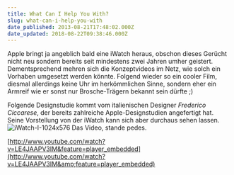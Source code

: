 ```yaml
---
title: What Can I Help You With?
slug: what-can-i-help-you-with
date_published: 2013-08-21T17:48:02.000Z
date_updated: 2018-08-22T09:38:46.000Z
---
```


Apple bringt ja angeblich bald eine iWatch heraus, obschon dieses Gerücht nicht neu sondern bereits seit mindestens zwei Jahren umher geistert. Dementsprechend mehren sich die Konzeptvideos im Netz, wie solch ein Vorhaben umgesetzt werden könnte. Folgend wieder so ein cooler Film, diesmal allerdings keine Uhr im herkömmlichen Sinne, sondern eher ein Armreif wie er sonst nur Brosche-Trägern bekannt sein dürfte ;) 

Folgende Designstudie kommt vom italienischen Designer *Frederico Ciccarese*, der bereits zahlreiche Apple-Designstudien angefertigt hat. Seine Vorstellung von der iWatch kann sich aber durchaus sehen lassen.
![iWatch-I-1024x576](//picdump.thafaker.de/2013/08/iWatch-I-1024x576-580x326.png)
Das Video, stande pedes.

[http://www.youtube.com/watch?v=LE4JAAPV3IM&feature=player_embedded](http://www.youtube.com/watch?v=LE4JAAPV3IM&amp;feature=player_embedded)
